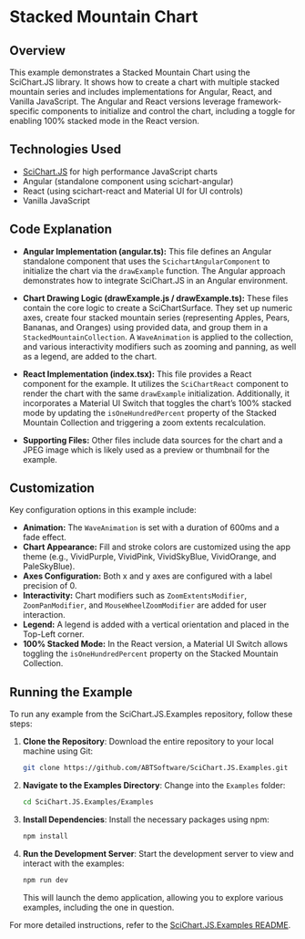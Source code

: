 # Stacked Mountain Chart

## Overview

This example demonstrates a Stacked Mountain Chart using the SciChart.JS library. It shows how to create a chart with multiple stacked mountain series and includes implementations for Angular, React, and Vanilla JavaScript. The Angular and React versions leverage framework-specific components to initialize and control the chart, including a toggle for enabling 100% stacked mode in the React version.

## Technologies Used

-   [SciChart.JS](https://www.scichart.com/javascript-chart-features/) for high performance JavaScript charts
-   Angular (standalone component using scichart-angular)
-   React (using scichart-react and Material UI for UI controls)
-   Vanilla JavaScript

## Code Explanation

-   **Angular Implementation (angular.ts):** This file defines an Angular standalone component that uses the `ScichartAngularComponent` to initialize the chart via the `drawExample` function. The Angular approach demonstrates how to integrate SciChart.JS in an Angular environment.

-   **Chart Drawing Logic (drawExample.js / drawExample.ts):** These files contain the core logic to create a SciChartSurface. They set up numeric axes, create four stacked mountain series (representing Apples, Pears, Bananas, and Oranges) using provided data, and group them in a `StackedMountainCollection`. A `WaveAnimation` is applied to the collection, and various interactivity modifiers such as zooming and panning, as well as a legend, are added to the chart.

-   **React Implementation (index.tsx):** This file provides a React component for the example. It utilizes the `SciChartReact` component to render the chart with the same `drawExample` initialization. Additionally, it incorporates a Material UI Switch that toggles the chart’s 100% stacked mode by updating the `isOneHundredPercent` property of the Stacked Mountain Collection and triggering a zoom extents recalculation.

-   **Supporting Files:** Other files include data sources for the chart and a JPEG image which is likely used as a preview or thumbnail for the example.

## Customization

Key configuration options in this example include:

-   **Animation:** The `WaveAnimation` is set with a duration of 600ms and a fade effect.
-   **Chart Appearance:** Fill and stroke colors are customized using the app theme (e.g., VividPurple, VividPink, VividSkyBlue, VividOrange, and PaleSkyBlue).
-   **Axes Configuration:** Both x and y axes are configured with a label precision of 0.
-   **Interactivity:** Chart modifiers such as `ZoomExtentsModifier`, `ZoomPanModifier`, and `MouseWheelZoomModifier` are added for user interaction.
-   **Legend:** A legend is added with a vertical orientation and placed in the Top-Left corner.
-   **100% Stacked Mode:** In the React version, a Material UI Switch allows toggling the `isOneHundredPercent` property on the Stacked Mountain Collection.

## Running the Example

To run any example from the SciChart.JS.Examples repository, follow these steps:

1. **Clone the Repository**: Download the entire repository to your local machine using Git:

    ```bash
    git clone https://github.com/ABTSoftware/SciChart.JS.Examples.git
    ```

2. **Navigate to the Examples Directory**: Change into the `Examples` folder:

    ```bash
    cd SciChart.JS.Examples/Examples
    ```

3. **Install Dependencies**: Install the necessary packages using npm:

    ```bash
    npm install
    ```

4. **Run the Development Server**: Start the development server to view and interact with the examples:

    ```bash
    npm run dev
    ```

    This will launch the demo application, allowing you to explore various examples, including the one in question.

For more detailed instructions, refer to the [SciChart.JS.Examples README](https://github.com/ABTSoftware/SciChart.JS.Examples/blob/master/README.md).
